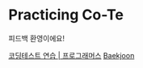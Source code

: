 # Practicing Co-Te

피드백 환영이에요!

[코딩테스트 연습 | 프로그래머스](https://programmers.co.kr/learn/challenges)
[Baekjoon](https://www.acmicpc.net/)
